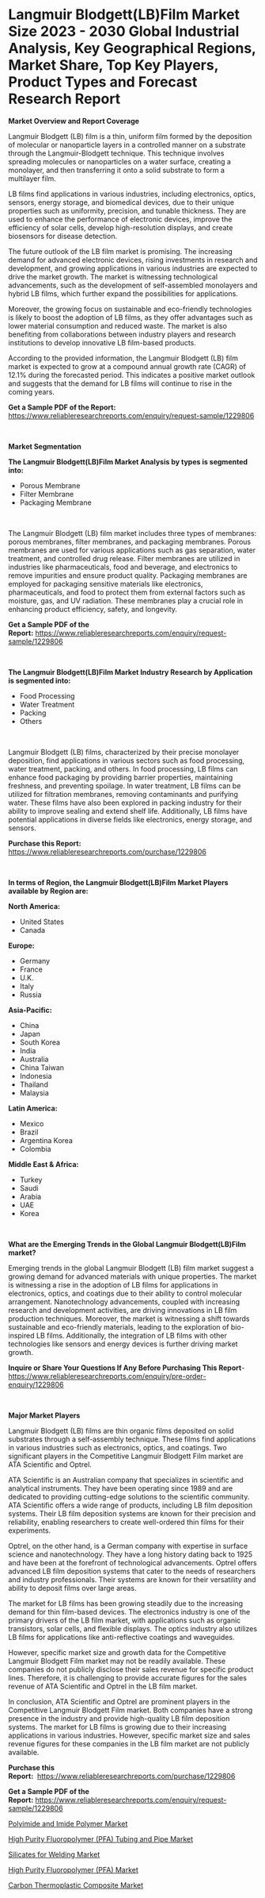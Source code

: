 <p><h1>Langmuir Blodgett(LB)Film Market Size 2023 - 2030 Global Industrial Analysis, Key Geographical Regions, Market Share, Top Key Players, Product Types and Forecast Research Report</h1></p><p><strong>Market Overview and Report Coverage</strong></p>
<p><p>Langmuir Blodgett (LB) film is a thin, uniform film formed by the deposition of molecular or nanoparticle layers in a controlled manner on a substrate through the Langmuir-Blodgett technique. This technique involves spreading molecules or nanoparticles on a water surface, creating a monolayer, and then transferring it onto a solid substrate to form a multilayer film.</p><p>LB films find applications in various industries, including electronics, optics, sensors, energy storage, and biomedical devices, due to their unique properties such as uniformity, precision, and tunable thickness. They are used to enhance the performance of electronic devices, improve the efficiency of solar cells, develop high-resolution displays, and create biosensors for disease detection.</p><p>The future outlook of the LB film market is promising. The increasing demand for advanced electronic devices, rising investments in research and development, and growing applications in various industries are expected to drive the market growth. The market is witnessing technological advancements, such as the development of self-assembled monolayers and hybrid LB films, which further expand the possibilities for applications.</p><p>Moreover, the growing focus on sustainable and eco-friendly technologies is likely to boost the adoption of LB films, as they offer advantages such as lower material consumption and reduced waste. The market is also benefiting from collaborations between industry players and research institutions to develop innovative LB film-based products.</p><p>According to the provided information, the Langmuir Blodgett (LB) film market is expected to grow at a compound annual growth rate (CAGR) of 12.1% during the forecasted period. This indicates a positive market outlook and suggests that the demand for LB films will continue to rise in the coming years.</p></p>
<p><strong>Get a Sample PDF of the Report:</strong> <a href="https://www.reliableresearchreports.com/enquiry/request-sample/1229806">https://www.reliableresearchreports.com/enquiry/request-sample/1229806</a></p>
<p>&nbsp;</p>
<p><strong>Market Segmentation</strong></p>
<p><strong>The Langmuir Blodgett(LB)Film Market Analysis by types is segmented into:</strong></p>
<p><ul><li>Porous Membrane</li><li>Filter Membrane</li><li>Packaging Membrane</li></ul></p>
<p>&nbsp;</p>
<p><p>The Langmuir Blodgett (LB) film market includes three types of membranes: porous membranes, filter membranes, and packaging membranes. Porous membranes are used for various applications such as gas separation, water treatment, and controlled drug release. Filter membranes are utilized in industries like pharmaceuticals, food and beverage, and electronics to remove impurities and ensure product quality. Packaging membranes are employed for packaging sensitive materials like electronics, pharmaceuticals, and food to protect them from external factors such as moisture, gas, and UV radiation. These membranes play a crucial role in enhancing product efficiency, safety, and longevity.</p></p>
<p><strong>Get a Sample PDF of the Report:</strong>&nbsp;<a href="https://www.reliableresearchreports.com/enquiry/request-sample/1229806">https://www.reliableresearchreports.com/enquiry/request-sample/1229806</a></p>
<p>&nbsp;</p>
<p><strong>The Langmuir Blodgett(LB)Film Market Industry Research by Application is segmented into:</strong></p>
<p><ul><li>Food Processing</li><li>Water Treatment</li><li>Packing</li><li>Others</li></ul></p>
<p>&nbsp;</p>
<p><p>Langmuir Blodgett (LB) films, characterized by their precise monolayer deposition, find applications in various sectors such as food processing, water treatment, packing, and others. In food processing, LB films can enhance food packaging by providing barrier properties, maintaining freshness, and preventing spoilage. In water treatment, LB films can be utilized for filtration membranes, removing contaminants and purifying water. These films have also been explored in packing industry for their ability to improve sealing and extend shelf life. Additionally, LB films have potential applications in diverse fields like electronics, energy storage, and sensors.</p></p>
<p><strong>Purchase this Report:</strong>&nbsp; <a href="https://www.reliableresearchreports.com/purchase/1229806">https://www.reliableresearchreports.com/purchase/1229806</a></p>
<p>&nbsp;</p>
<p><strong>In terms of Region, the Langmuir Blodgett(LB)Film Market Players available by Region are:</strong></p>
<p>
    <p> <strong> North America: </strong>
        <ul>
            <li>United States</li>
            <li>Canada</li>
        </ul>
        </p> 
    <p> <strong> Europe: </strong>
        <ul>
            <li>Germany</li>
            <li>France</li>
            <li>U.K.</li>
            <li>Italy</li>
            <li>Russia</li>
        </ul>
        </p> 
    <p> <strong> Asia-Pacific: </strong>
        <ul>
            <li>China</li>
            <li>Japan</li>
            <li>South Korea</li>
            <li>India</li>
            <li>Australia</li>
            <li>China Taiwan</li>
            <li>Indonesia</li>
            <li>Thailand</li>
            <li>Malaysia</li>
        </ul>
        </p> 
    <p> <strong> Latin America: </strong>
        <ul>
            <li>Mexico</li>
            <li>Brazil</li>
            <li>Argentina Korea</li>
            <li>Colombia</li>
        </ul>
        </p> 
    <p> <strong> Middle East & Africa: </strong>
        <ul>
            <li>Turkey</li>
            <li>Saudi</li>
            <li>Arabia</li>
            <li>UAE</li>
            <li>Korea</li>
        </ul>
    </p>
    </p>
<p>&nbsp;</p>
<p><strong>What are the Emerging Trends in the Global Langmuir Blodgett(LB)Film market?</strong></p>
<p><p>Emerging trends in the global Langmuir Blodgett (LB) film market suggest a growing demand for advanced materials with unique properties. The market is witnessing a rise in the adoption of LB films for applications in electronics, optics, and coatings due to their ability to control molecular arrangement. Nanotechnology advancements, coupled with increasing research and development activities, are driving innovations in LB film production techniques. Moreover, the market is witnessing a shift towards sustainable and eco-friendly materials, leading to the exploration of bio-inspired LB films. Additionally, the integration of LB films with other technologies like sensors and energy devices is further driving market growth.</p></p>
<p><strong>Inquire or Share Your Questions If Any Before Purchasing This Report</strong>- <a href="https://www.reliableresearchreports.com/enquiry/pre-order-enquiry/1229806">https://www.reliableresearchreports.com/enquiry/pre-order-enquiry/1229806</a></p>
<p>&nbsp;</p>
<p><strong>Major Market Players</strong></p>
<p><p>Langmuir Blodgett (LB) films are thin organic films deposited on solid substrates through a self-assembly technique. These films find applications in various industries such as electronics, optics, and coatings. Two significant players in the Competitive Langmuir Blodgett Film market are ATA Scientific and Optrel.</p><p>ATA Scientific is an Australian company that specializes in scientific and analytical instruments. They have been operating since 1989 and are dedicated to providing cutting-edge solutions to the scientific community. ATA Scientific offers a wide range of products, including LB film deposition systems. Their LB film deposition systems are known for their precision and reliability, enabling researchers to create well-ordered thin films for their experiments.</p><p>Optrel, on the other hand, is a German company with expertise in surface science and nanotechnology. They have a long history dating back to 1925 and have been at the forefront of technological advancements. Optrel offers advanced LB film deposition systems that cater to the needs of researchers and industry professionals. Their systems are known for their versatility and ability to deposit films over large areas.</p><p>The market for LB films has been growing steadily due to the increasing demand for thin film-based devices. The electronics industry is one of the primary drivers of the LB film market, with applications such as organic transistors, solar cells, and flexible displays. The optics industry also utilizes LB films for applications like anti-reflective coatings and waveguides.</p><p>However, specific market size and growth data for the Competitive Langmuir Blodgett Film market may not be readily available. These companies do not publicly disclose their sales revenue for specific product lines. Therefore, it is challenging to provide accurate figures for the sales revenue of ATA Scientific and Optrel in the LB film market.</p><p>In conclusion, ATA Scientific and Optrel are prominent players in the Competitive Langmuir Blodgett Film market. Both companies have a strong presence in the industry and provide high-quality LB film deposition systems. The market for LB films is growing due to their increasing applications in various industries. However, specific market size and sales revenue figures for these companies in the LB film market are not publicly available.</p></p>
<p><strong>Purchase this Report:</strong>&nbsp;&nbsp;<a href="https://www.reliableresearchreports.com/purchase/1229806">https://www.reliableresearchreports.com/purchase/1229806</a></p>
<p></p>
<p><strong>Get a Sample PDF of the Report:</strong>&nbsp;<a href="https://www.reliableresearchreports.com/enquiry/request-sample/1229806">https://www.reliableresearchreports.com/enquiry/request-sample/1229806</a></p>
<p><p><a href="https://github.com/YashRP12/Market-Research-Report-List-2/blob/main/polyimide-and-imide-polymer-market.md">Polyimide and Imide Polymer Market</a></p><p><a href="https://github.com/Chiragrp22/Market-Research-Report-List-2/blob/main/high-purity-fluoropolymer-pfa-tubing-and-pipe-market.md">High Purity Fluoropolymer (PFA) Tubing and Pipe Market</a></p><p><a href="https://github.com/Chiragrp24/Market-Research-Report-List-2/blob/main/silicates-for-welding-market.md">Silicates for Welding Market</a></p><p><a href="https://github.com/Chiragrp23/Market-Research-Report-List-2/blob/main/high-purity-fluoropolymer-pfa-market.md">High Purity Fluoropolymer (PFA) Market</a></p><p><a href="https://github.com/Chiragrp25/Market-Research-Report-List-2/blob/main/carbon-thermoplastic-composite-market.md">Carbon Thermoplastic Composite Market</a></p></p>